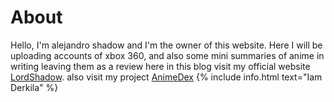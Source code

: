 # About

Hello, I'm alejandro shadow and I'm the owner of this website. Here I will be uploading accounts of xbox 360, and also some mini summaries of anime in writing leaving them as a review here in this blog visit my official website [LordShadow](https://lordshadow.net). also visit my project [AnimeDex](https://animedex.tk)
{% include info.html text="Iam Derkila" %}
